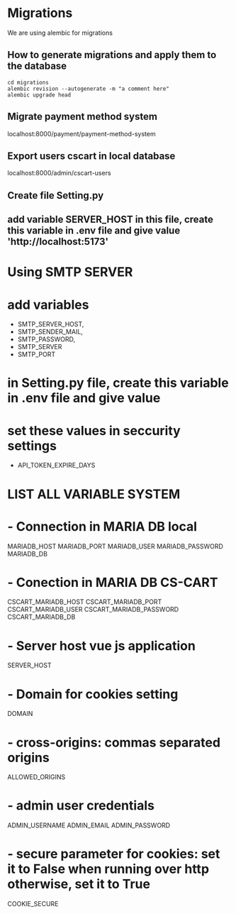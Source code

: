 # Migrations
We are using alembic for migrations
## How to generate migrations and apply them to the database
```
cd migrations
alembic revision --autogenerate -m "a comment here"
alembic upgrade head
```

## Migrate payment method system
localhost:8000/payment/payment-method-system

## Export users cscart in local database
 localhost:8000/admin/cscart-users

 ## Create file Setting.py
 ## add variable SERVER_HOST in this file, create this variable in .env file and give value 'http://localhost:5173'

 # Using SMTP SERVER
 # add variables 
 - SMTP_SERVER_HOST,
 - SMTP_SENDER_MAIL,
 - SMTP_PASSWORD,
 - SMTP_SERVER
 - SMTP_PORT
 # in Setting.py file, create this variable in .env file and give value

 # set these values in seccurity settings

 - API_TOKEN_EXPIRE_DAYS

 # LIST ALL VARIABLE SYSTEM
 # - Connection in MARIA DB local
MARIADB_HOST
MARIADB_PORT
MARIADB_USER
MARIADB_PASSWORD
MARIADB_DB

# - Conection in MARIA DB CS-CART
CSCART_MARIADB_HOST
CSCART_MARIADB_PORT
CSCART_MARIADB_USER
CSCART_MARIADB_PASSWORD
CSCART_MARIADB_DB
# - Server host vue js application
SERVER_HOST

# - Domain for cookies setting
DOMAIN

# - cross-origins: commas separated origins
ALLOWED_ORIGINS
# - admin user credentials
ADMIN_USERNAME
ADMIN_EMAIL
ADMIN_PASSWORD
# - secure parameter for cookies: set it to False when running over http otherwise, set it to True
COOKIE_SECURE

